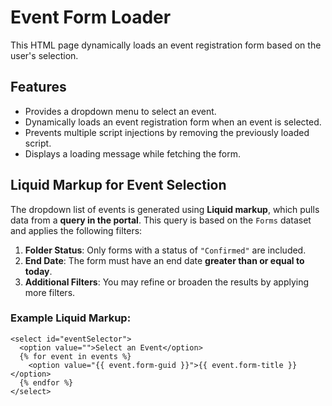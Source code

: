# Event Form Loader

This HTML page dynamically loads an event registration form based on the user's selection.

## Features
- Provides a dropdown menu to select an event.
- Dynamically loads an event registration form when an event is selected.
- Prevents multiple script injections by removing the previously loaded script.
- Displays a loading message while fetching the form.

## Liquid Markup for Event Selection

The dropdown list of events is generated using **Liquid markup**, which pulls data from a **query in the portal**. This query is based on the `Forms` dataset and applies the following filters:

1. **Folder Status**: Only forms with a status of `"Confirmed"` are included.
2. **End Date**: The form must have an end date **greater than or equal to today**.
3. **Additional Filters**: You may refine or broaden the results by applying more filters.

### Example Liquid Markup:

```liquid
<select id="eventSelector">
  <option value="">Select an Event</option>
  {% for event in events %}
    <option value="{{ event.form-guid }}">{{ event.form-title }}</option>
  {% endfor %}
</select>
